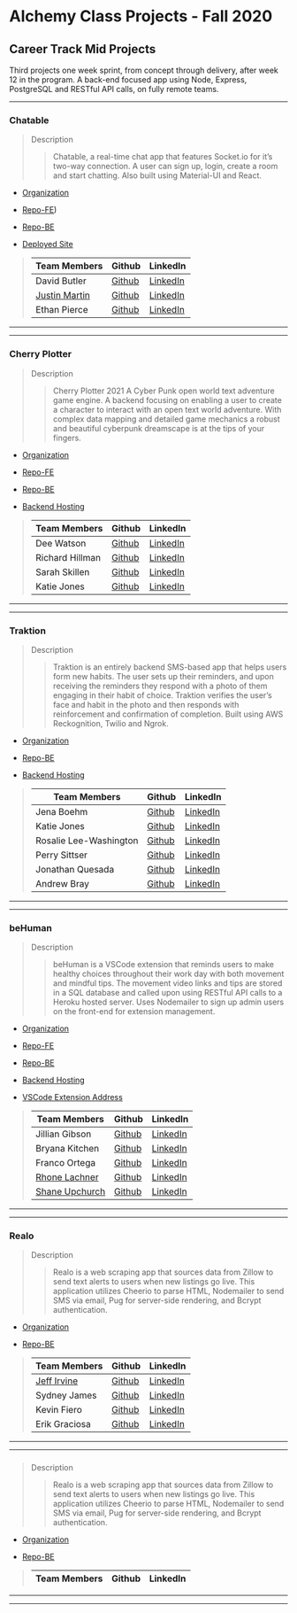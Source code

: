 # Alchemy Class Projects - Fall 2020

## Career Track Mid Projects
Third projects one week sprint, from concept through delivery, after week 12 in the program.  A back-end focused app using Node, Express, PostgreSQL and RESTful API calls, on fully remote teams.
___

### Chatable

> Description 
>>Chatable, a real-time chat app that features Socket.io for it’s two-way connection. A user can sign up, login, create a room and start chatting.  Also built using Material-UI and React.

* [Organization](https://github.com/Chatable-2021)

* [Repo-FE](https://github.com/Chatable-2021/chatable-client))

* [Repo-BE](https://github.com/Chatable-2021/chatable-server)

* [Deployed Site](https://adoring-wright-0eba98.netlify.app/)

>
>| Team Members  | Github  | LinkedIn  |
>|---|---|---|
>| David Butler |  [Github](https://github.com/davidabutler92)  |  [LinkedIn](https://www.linkedin.com/in/david-arron-butler/)  |
>| [Justin Martin](http://justinmartincodes.com/) |  [Github](https://github.com/JustinMartin7x)  |  [LinkedIn](https://www.linkedin.com/in/justin-martin7x/)  |
>| Ethan Pierce |  [Github](https://github.com/jumpybuns)  |  [LinkedIn](https://www.linkedin.com/in/ethanpiercepresents/)  |

___
___
### Cherry Plotter

> Description 
>>Cherry Plotter 2021 A Cyber Punk open world text adventure game engine. A backend focusing on enabling a user to create a character to interact with an open text world adventure. With complex data mapping and detailed game mechanics a robust and beautiful cyberpunk dreamscape is at the tips of your fingers.

* [Organization](https://github.com/DR-SK)

* [Repo-FE](https://github.com/DR-SK/cherry-plotter-react)

* [Repo-BE](https://github.com/DR-SK/cherry-plotter-2021)

* [Backend Hosting](https://cherry-plotter-2021.herokuapp.com/)

>
>| Team Members  | Github  | LinkedIn  |
>|---|---|---|
>| Dee Watson |  [Github](https://github.com/dl-watson)  |  [LinkedIn](https://www.linkedin.com/in/dl-watson/)  |
>| Richard Hillman |  [Github](https://github.com/Richard-Hillman)  |  [LinkedIn](https://www.linkedin.com/in/richard-hillman/)  |
>| Sarah Skillen |  [Github](https://github.com/sarah-svg)  |  [LinkedIn](https://www.linkedin.com/in/sarah-skillen-7339b61b8/)  |
>| Katie Jones |  [Github](https://github.com/katiejonesyo)  |  [LinkedIn](https://www.linkedin.com/in/katiejonesyo/)  |

___
___
### Traktion

> Description 
>>Traktion is an entirely backend SMS-based app that helps users form new habits. The user sets up their reminders, and upon receiving the reminders they respond with a photo of them engaging in their habit of choice. Traktion verifies the user’s face and habit in the photo and then responds with reinforcement and confirmation of completion.  Built using AWS Reckognition, Twilio and Ngrok.

* [Organization](https://github.com/Alchemy-Traction)

* [Repo-BE](https://github.com/Alchemy-Traction/traction)

* [Backend Hosting](https://better-please-traction.herokuapp.com/)

>
>| Team Members  | Github  | LinkedIn  |
>|---|---|---|
>| Jena Boehm | [Github](https://github.com/jena-boehm)   | [LinkedIn](https://www.linkedin.com/in/jenaboehm/)   |
>| Katie Jones |  [Github](https://github.com/katiejonesyo)  |  [LinkedIn](https://www.linkedin.com/in/katiejonesyo/)  |
>| Rosalie Lee-Washington |  [Github](https://github.com/rosalie337)  |  [LinkedIn](https://www.linkedin.com/in/rosalielee/)  |
>|  Perry Sittser | [Github](https://github.com/sittserp)   | [LinkedIn](https://www.linkedin.com/in/sittserp/)   |
>| Jonathan Quesada |  [Github](https://github.com/QuesadaJon)  |  [LinkedIn](https://www.linkedin.com/in/quesada-jonathan/)  |
>| Andrew Bray |  [Github](https://github.com/Andrew-Bray)  |  [LinkedIn](https://www.linkedin.com/in/andrew-michael-bray/)  |

___
___
### beHuman

> Description 
>>beHuman is a VSCode extension that reminds users to make healthy choices throughout their work day with both movement and mindful tips. The movement video links and tips are stored in a SQL database and called upon using RESTful API calls to a Heroku hosted server.  Uses Nodemailer to sign up admin users on the front-end for extension management.

* [Organization](https://github.com/alchemy-be-human)

* [Repo-FE](https://github.com/alchemy-be-human/beHuman)

* [Repo-BE](https://github.com/alchemy-be-human/beHuman-server)

* [Backend Hosting](http://be-human-demo.herokuapp.com/)

* [VSCode Extension Address](https://marketplace.visualstudio.com/items?itemName=not-bot.be-human&ssr=false#overview)

>
>| Team Members  | Github  | LinkedIn  |
>|---|---|---|
>| Jillian Gibson |  [Github](https://github.com/jillianlg)  |  [LinkedIn](https://www.linkedin.com/in/jillianlgibson/)  |
>| Bryana Kitchen |  [Github](https://github.com/bryanakitchen)  |  [LinkedIn](https://www.linkedin.com/in/bryanakitchen/)  |
>| Franco Ortega |  [Github](https://github.com/franco-ortega)  |  [LinkedIn](https://www.linkedin.com/in/francoortega/)  |
>|  [Rhone Lachner](http://rhonelachner.com/) | [Github](https://github.com/RhoneLachner)   | [LinkedIn](https://www.linkedin.com/in/rhonelachner/)   |
>|  [Shane Upchurch](https://shane-upchurch.netlify.app/)| [Github](https://github.com/ShaneUP1)   | [LinkedIn](https://www.linkedin.com/in/shaneupchurch/)   |
___
___
### Realo

> Description 
>>Realo is a web scraping app that sources data from Zillow to send text alerts to users when new listings go live. This application utilizes Cheerio to parse HTML, Nodemailer to send SMS via email, Pug for server-side rendering, and Bcrypt authentication.

* [Organization](https://github.com/ET-Phone-Home-Alchemy)

* [Repo-BE](https://github.com/ET-Phone-Home-Alchemy/realo-app-backend)

>
>| Team Members  | Github  | LinkedIn  |
>|---|---|---|
>|  [Jeff Irvine](www.Jeffirvine.dev)| [Github](https://github.com/jeffIrvine)   | [LinkedIn](https://www.linkedin.com/in/irvinejeff/)   |
>| Sydney James |  [Github](https://github.com/scjam)  |  [LinkedIn](https://www.linkedin.com/in/sydjames/)  |
>| Kevin Fiero |  [Github](https://github.com/kevinfiero)  |  [LinkedIn](https://www.linkedin.com/in/kevinfiero/)  |
>| Erik Graciosa |  [Github](https://github.com/ErikGraciosa)  |  [LinkedIn](https://www.linkedin.com/in/erikgraciosa/)  |
___
___
### 

> Description 
>>Realo is a web scraping app that sources data from Zillow to send text alerts to users when new listings go live. This application utilizes Cheerio to parse HTML, Nodemailer to send SMS via email, Pug for server-side rendering, and Bcrypt authentication.

* [Organization](https://github.com/ET-Phone-Home-Alchemy)

* [Repo-BE](https://github.com/ET-Phone-Home-Alchemy/realo-app-backend)

>
>| Team Members  | Github  | LinkedIn  |
>|---|---|---|

___
___
